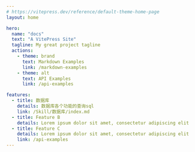 ```yaml
---
# https://vitepress.dev/reference/default-theme-home-page
layout: home

hero:
  name: "docs"
  text: "A VitePress Site"
  tagline: My great project tagline
  actions:
    - theme: brand
      text: Markdown Examples
      link: /markdown-examples
    - theme: alt
      text: API Examples
      link: /api-examples

features:
  - title: 数据库 
    details: 数据库各个功能的查询sql
    link: /Skill/数据库/index.md
  - title: Feature B
    details: Lorem ipsum dolor sit amet, consectetur adipiscing elit
  - title: Feature C
    details: Lorem ipsum dolor sit amet, consectetur adipiscing elit
    link: /api-examples
---
```


